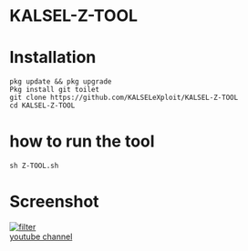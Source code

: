 # KALSEL-Z-TOOL
# Installation
    pkg update && pkg upgrade
    Pkg install git toilet
    git clone https://github.com/KALSELeXploit/KALSEL-Z-TOOL
    cd KALSEL-Z-TOOL
#  how to run the tool
    sh Z-TOOL.sh

# Screenshot
<a href="https://ibb.co/T14hZbK"><img src="https://i.ibb.co/LrxpMJQ/Screenshot-2019-04-21-20-27-37-726-com-termux.png" alt="filter" border="0"></a><br /><a target='_blank' href='https://www.youtube.com/channel/UCgnPqwJ56Ot5FEnbL-0B2dg'>youtube channel</a><br />
